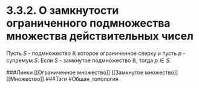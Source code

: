 # 3.3.2. О замкнутости ограниченного подмножества множества действительных чисел
Пусть $S$ - подмножество $\mathbb{R}$ которое ограниченное сверху и пусть $p$ - супремум $S$. Если $S$ - замкнутое подмножество $\mathbb{R}$, тогда $p\in S$.

###Линки [[Ограниченное множество]] [[Замкнутое множество]] [[Множество]] 
###Тэги 
 #Общая_топология